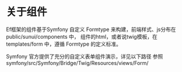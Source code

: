 # 关于组件

Ef框架的组件基于Symfony 自定义 Formtype 来构建，前端样式、js分布在 public/sunui/components 中，
组件的html，或者说twig模板，在 templates/form 中，遵循 Formtype 的定义标准。

Symfony 官方提供了充分的自定义表单组件演示，详见以下路径
参照 symfony/src/Symfony/Bridge/Twig/Resources/views/Form/
